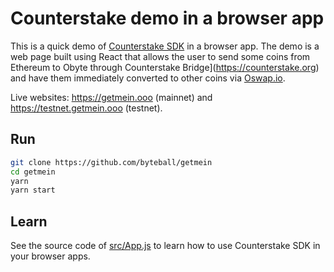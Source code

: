 # Counterstake demo in a browser app

This is a quick demo of [Counterstake SDK](https://github.com/byteball/counterstake-sdk) in a browser app. The demo is a web page built using React that allows the user to send some coins from Ethereum to Obyte through Counterstake Bridge](https://counterstake.org) and have them immediately converted to other coins via [Oswap.io](https://oswap.io).

Live websites: https://getmein.ooo (mainnet) and https://testnet.getmein.ooo (testnet).

## Run
```sh
git clone https://github.com/byteball/getmein
cd getmein
yarn
yarn start
```

## Learn
See the source code of [src/App.js](src/App.js) to learn how to use Counterstake SDK in your browser apps.

